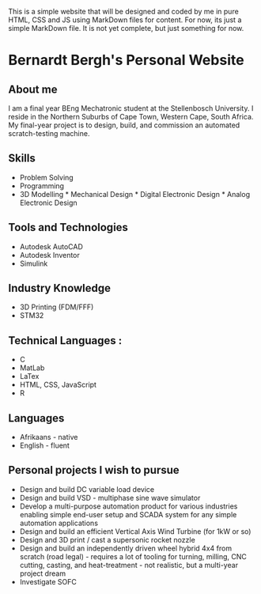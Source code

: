 This is a simple website that will be designed and coded by me in pure HTML, CSS and JS using MarkDown files for content. For now, its just a simple MarkDown file. It is not yet complete, but just something for now.
# Bernardt Bergh's Personal Website

## About me
I am a final year BEng Mechatronic student at the Stellenbosch University. I reside in the Northern Suburbs of Cape Town, Western Cape, South Africa. My final-year project is to design, build, and commission an automated scratch-testing machine.

## Skills
   * Problem Solving
   * Programming
   * 3D Modelling
    * Mechanical Design
    * Digital Electronic Design
    * Analog Electronic Design

## Tools and Technologies
*  Autodesk AutoCAD
*  Autodesk Inventor
*  Simulink

## Industry Knowledge
* 3D Printing (FDM/FFF)
* STM32

## Technical Languages :
* C
* MatLab
* LaTex
* HTML, CSS, JavaScript
* R

## Languages
 * Afrikaans - native
 * English  - fluent

## Personal projects I wish to pursue
* Design and build DC variable load device
* Design and build VSD - multiphase sine wave simulator
* Develop a multi-purpose automation product for various industries enabling simple end-user setup and SCADA system for any simple automation applications
* Design and build an efficient Vertical Axis Wind Turbine (for 1kW or so)
* Design and 3D print / cast a supersonic rocket nozzle
* Design and build an independently driven wheel hybrid 4x4 from scratch (road legal) - requires a lot of tooling for turning, milling, CNC cutting, casting, and heat-treatment - not realistic, but a multi-year project dream
* Investigate SOFC
